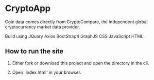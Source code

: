 # CryptoApp

Coin data comes directly from CryptoCompare, the independent global cryptocurrency market data provider.

Build using JQuary Axios BootStrap4 GraphJS CSS JavaScript HTML.

## How to run the site
1. Either fork or download this project and open the directory in the cli.

2. Open 'index.html' in your browser.
